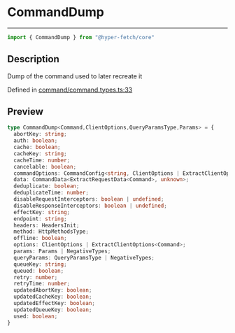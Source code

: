 

# CommandDump

<div class="api-docs__separator" data-reactroot="">

---

</div><div class="api-docs__import" data-reactroot="">

```ts
import { CommandDump } from "@hyper-fetch/core"
```

</div><div class="api-docs__section">

## Description

</div><div class="api-docs__description"><span class="api-docs__do-not-parse">

Dump of the command used to later recreate it

</span></div><p class="api-docs__definition">

Defined in [command/command.types.ts:33](https://github.com/BetterTyped/hyper-fetch/blob/9cf1f580/packages/core/src/command/command.types.ts#L33)

</p><div class="api-docs__section">

## Preview

</div><div class="api-docs__preview type">

```ts
type CommandDump<Command,ClientOptions,QueryParamsType,Params> = {
  abortKey: string; 
  auth: boolean; 
  cache: boolean; 
  cacheKey: string; 
  cacheTime: number; 
  cancelable: boolean; 
  commandOptions: CommandConfig<string, ClientOptions | ExtractClientOptions<Command>>; 
  data: CommandData<ExtractRequestData<Command>, unknown>; 
  deduplicate: boolean; 
  deduplicateTime: number; 
  disableRequestInterceptors: boolean | undefined; 
  disableResponseInterceptors: boolean | undefined; 
  effectKey: string; 
  endpoint: string; 
  headers: HeadersInit; 
  method: HttpMethodsType; 
  offline: boolean; 
  options: ClientOptions | ExtractClientOptions<Command>; 
  params: Params | NegativeTypes; 
  queryParams: QueryParamsType | NegativeTypes; 
  queueKey: string; 
  queued: boolean; 
  retry: number; 
  retryTime: number; 
  updatedAbortKey: boolean; 
  updatedCacheKey: boolean; 
  updatedEffectKey: boolean; 
  updatedQueueKey: boolean; 
  used: boolean; 
}
```

</div>